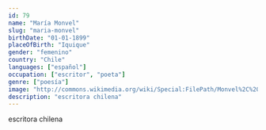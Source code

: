 ```yaml
---
id: 79
name: "María Monvel"
slug: "maria-monvel"
birthDate: "01-01-1899"
placeOfBirth: "Iquique"
gender: "femenino"
country: "Chile"
languages: ["español"]
occupation: ["escritor", "poeta"]
genre: ["poesía"]
image: "http://commons.wikimedia.org/wiki/Special:FilePath/Monvel%2C%20Maria%2000.jpg"
description: "escritora chilena"
---
```


escritora chilena
